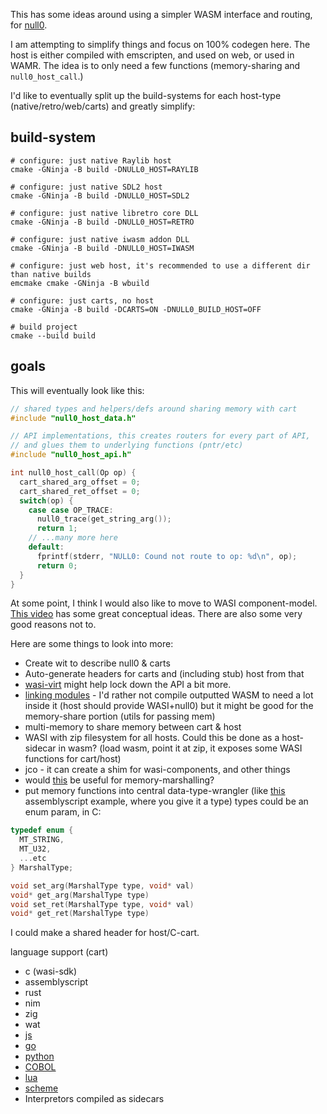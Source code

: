 This has some ideas around using a simpler WASM interface and routing, for [null0](https://github.com/notnullgames/null0).

I am attempting to simplify things and focus on 100% codegen here. The host is either compiled with emscripten, and used on web, or used in WAMR. The idea is to only need a few functions (memory-sharing and `null0_host_call`.)

I'd like to eventually split up the build-systems for each host-type (native/retro/web/carts) and greatly simplify:

## build-system

```
# configure: just native Raylib host
cmake -GNinja -B build -DNULL0_HOST=RAYLIB

# configure: just native SDL2 host
cmake -GNinja -B build -DNULL0_HOST=SDL2

# configure: just native libretro core DLL
cmake -GNinja -B build -DNULL0_HOST=RETRO

# configure: just native iwasm addon DLL
cmake -GNinja -B build -DNULL0_HOST=IWASM

# configure: just web host, it's recommended to use a different dir than native builds
emcmake cmake -GNinja -B wbuild

# configure: just carts, no host
cmake -GNinja -B build -DCARTS=ON -DNULL0_BUILD_HOST=OFF

# build project
cmake --build build
```

## goals


This will eventually look like this:

```c
// shared types and helpers/defs around sharing memory with cart
#include "null0_host_data.h"

// API implementations, this creates routers for every part of API,
// and glues them to underlying functions (pntr/etc)
#include "null0_host_api.h"

int null0_host_call(Op op) {
  cart_shared_arg_offset = 0;
  cart_shared_ret_offset = 0;
  switch(op) {
    case case OP_TRACE:
      null0_trace(get_string_arg());
      return 1;
    // ...many more here
    default:
      fprintf(stderr, "NULL0: Cound not route to op: %d\n", op);
      return 0;
  }
}
```

At some point, I think I would also like to move to WASI component-model. [This video](https://www.youtube.com/watch?v=tAACYA1Mwv4&t=2s) has some great conceptual ideas. There are also some very good reasons not to.

Here are some things to look into more:

- Create wit to describe null0 & carts
- Auto-generate headers for carts and (including stub) host from that
- [wasi-virt](https://github.com/bytecodealliance/WASI-Virt) might help lock down the API a bit more.
- [linking modules](https://docs.wasmtime.dev/examples-c-linking.html) - I'd rather not compile outputted WASM to need a lot inside it (host should provide WASI+null0) but it might be good for the memory-share portion (utils for passing mem)
- multi-memory to share memory between cart & host
- WASI with zip filesystem for all hosts. Could this be done as a host-sidecar in wasm? (load wasm, point it at zip, it exposes some WASI functions for cart/host)
- jco - it can create a shim for wasi-components, and other things
- would [this](https://github.com/bytecodealliance/wamr-app-framework/blob/main/app-framework/app-native-shared/restful_utils.c) be useful for memory-marshalling?
- put memory functions into central data-type-wrangler (like [this](https://github.com/konsumer/wasm-memshare/blob/main/cartas/src/null0.ts#L31-L55) assemblyscript example, where you give it a type) types could be an enum param, in C:

```c
typedef enum {
  MT_STRING,
  MT_U32,
  ...etc
} MarshalType;

void set_arg(MarshalType type, void* val)
void* get_arg(MarshalType type)
void set_ret(MarshalType type, void* val)
void* get_ret(MarshalType type)
```

I could make a shared header for host/C-cart.

language support (cart)

- c (wasi-sdk)
- assemblyscript
- rust
- nim
- zig
- wat
- [js](https://porffor.dev/)
- [go](https://tinygo.org/)
- [python](https://github.com/rafi16jan/micropython-wasm)
- [COBOL](https://github.com/cloudflare/cobweb)
- [lua](https://nelua.io/)
- [scheme](https://spritely.institute/hoot/)
- Interpretors compiled as sidecars
